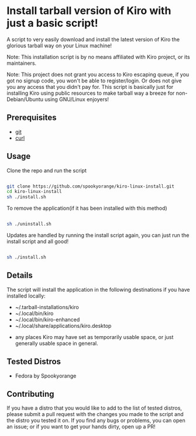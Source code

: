 # Install tarball version of Kiro with just a basic script!

A script to very easily download and install the latest version of Kiro the glorious tarball way on your Linux machine!

Note: This installation script is by no means affiliated with Kiro project, or its maintainers.

Note: This project does not grant you access to Kiro escaping queue, if you got no signup code, you won't be able to register/login. Or does not give you any access that you didn't pay for. This script is basically just for installing Kiro using public resources to make tarball way a breeze for non-Debian/Ubuntu using GNU/Linux enjoyers!

## Prerequisites

* [git](https://git-scm.com/)
* [curl](https://github.com/curl/curl)

## Usage

Clone the repo and run the script
```bash

git clone https://github.com/spookyorange/kiro-linux-install.git
cd kiro-linux-install
sh ./install.sh

```

To remove the application(if it has been installed with this method)
```bash

sh ./uninstall.sh

```

Updates are handled by running the install script again, you can just run the install script and all good!
```bash

sh ./install.sh

```

## Details

The script will install the application in the following destinations if you have installed locally:

- ~/.tarball-installations/kiro
- ~/.local/bin/kiro
- ~/.local/bin/kiro-enhanced
- ~/.local/share/applications/kiro.desktop

+ any places Kiro may have set as temporarily usable space, or just generally usable space in general.

## Tested Distros

- Fedora by Spookyorange

## Contributing

If you have a distro that you would like to add to the list of tested distros, please submit a pull request with the changes you made to the script and the distro you tested it on. If you find any bugs or problems, you can open an issue; or if you want to get your hands dirty, open up a PR!
